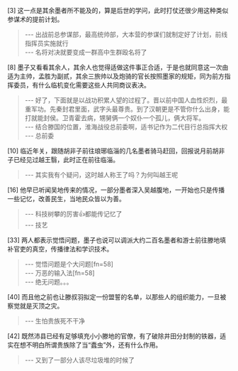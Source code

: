 
[3] 这一点是其余墨者所不能及的，算是后世的学问，此时打仗还很少用这种类似参谋术的提前计划。
>--- 出战前总参谋部，最高统帅部，大本营的参谋们就制定好了计划，前线指挥员实施就行<br>
>--- 名将对决就要变成一群高中生群殴名将了<br>

[8] 墨子又看看其余人，其余人也觉得适做这件事正合适，于是也就同意这一次由适为主帅，孟胜为副贰，其余三旅帅以及炮骑的官长按照墨家的规矩，同为前方指挥委员，有什么临机变化需要这些人共同商议表决。
>--- 好了，下面就是以战功积累人望的过程了。晋以前中国人血性炽烈，最重军功。先秦封君里面，武字头最尊贵。到了汉朝更是不管你什么出身，能打就能封侯。卫青霍去病，甥舅俩一个奴仆一个孤儿，俩大将军。<br>
>--- 结合滕国的位置，淮海战役总前委啊，适书记作为二代目行总指挥大权<br>
>--- 总前委<br>

[10] 临近年关，跟随胡非子前往琅琊临淄的几名墨者骑马赶回，回报说月前胡非子已经见过越王翳，此时正在前往临淄。
>--- 其实我有个疑问，这时越人称王了吗？为何叫越王呢<br>

[16] 他早已听闻吴地传来的情况，一部分墨者深入吴越腹地，一开始也只是传播一些记忆，改善民生，当地民众皆以为善。
>--- 科技树攀的厉害👍都能传记忆了<br>
>--- 技艺<br>

[33] 两人都表示觉悟问题，墨子也说可以调派大约二百名墨者和游士前往滕地填补官吏的真空，传播律法和学识技术。
>--- 觉悟问题是个大问题[fn=58]<br>
>--- 万恶的输入法[fn=58]<br>
>--- 绝无问题。。。<br>

[40] 而且他之前也让滕叔羽拟定一份盟誓的名单，以那些人的组织能力，一旦被察觉就是灭顶之灾。
>--- 生怕贵族死不干净<br>

[42] 既然沛县已经有足够填充小小滕地的官僚，有了破除井田分封制的铁器，适实在想不明白所谓贵族除了当“蠹虫”外，还有什么作用。
>--- 又到了一部分人该尽垃圾堆的时候了<br>
